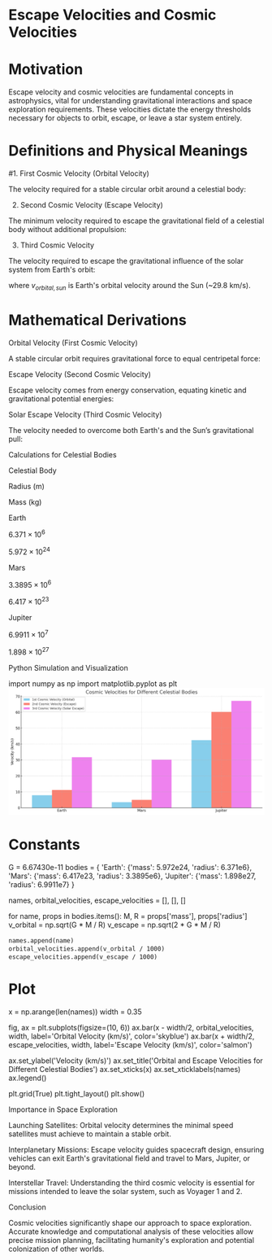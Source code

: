 # Escape Velocities and Cosmic Velocities

# Motivation

Escape velocity and cosmic velocities are fundamental concepts in astrophysics, vital for understanding gravitational interactions and space exploration requirements. These velocities dictate the energy thresholds necessary for objects to orbit, escape, or leave a star system entirely.

# Definitions and Physical Meanings

#1. First Cosmic Velocity (Orbital Velocity)

The velocity required for a stable circular orbit around a celestial body:



2. Second Cosmic Velocity (Escape Velocity)

The minimum velocity required to escape the gravitational field of a celestial body without additional propulsion:



3. Third Cosmic Velocity

The velocity required to escape the gravitational influence of the solar system from Earth's orbit:



where $v_{orbital,sun}$ is Earth's orbital velocity around the Sun (~29.8 km/s).

# Mathematical Derivations

Orbital Velocity (First Cosmic Velocity)

A stable circular orbit requires gravitational force to equal centripetal force:



Escape Velocity (Second Cosmic Velocity)

Escape velocity comes from energy conservation, equating kinetic and gravitational potential energies:



Solar Escape Velocity (Third Cosmic Velocity)

The velocity needed to overcome both Earth's and the Sun’s gravitational pull:



Calculations for Celestial Bodies

Celestial Body

Radius (m)

Mass (kg)

Earth

$6.371 \times 10^6$

$5.972 \times 10^{24}$

Mars

$3.3895 \times 10^6$

$6.417 \times 10^{23}$

Jupiter

$6.9911 \times 10^7$

$1.898 \times 10^{27}$

Python Simulation and Visualization

import numpy as np
import matplotlib.pyplot as plt
![alt text](image-1.png)
# Constants
G = 6.67430e-11
bodies = {
    'Earth': {'mass': 5.972e24, 'radius': 6.371e6},
    'Mars': {'mass': 6.417e23, 'radius': 3.3895e6},
    'Jupiter': {'mass': 1.898e27, 'radius': 6.9911e7}
}

names, orbital_velocities, escape_velocities = [], [], []

for name, props in bodies.items():
    M, R = props['mass'], props['radius']
    v_orbital = np.sqrt(G * M / R)
    v_escape = np.sqrt(2 * G * M / R)
    
    names.append(name)
    orbital_velocities.append(v_orbital / 1000)
    escape_velocities.append(v_escape / 1000)

# Plot
x = np.arange(len(names))
width = 0.35

fig, ax = plt.subplots(figsize=(10, 6))
ax.bar(x - width/2, orbital_velocities, width, label='Orbital Velocity (km/s)', color='skyblue')
ax.bar(x + width/2, escape_velocities, width, label='Escape Velocity (km/s)', color='salmon')

ax.set_ylabel('Velocity (km/s)')
ax.set_title('Orbital and Escape Velocities for Different Celestial Bodies')
ax.set_xticks(x)
ax.set_xticklabels(names)
ax.legend()

plt.grid(True)
plt.tight_layout()
plt.show()

Importance in Space Exploration

Launching Satellites: Orbital velocity determines the minimal speed satellites must achieve to maintain a stable orbit.

Interplanetary Missions: Escape velocity guides spacecraft design, ensuring vehicles can exit Earth's gravitational field and travel to Mars, Jupiter, or beyond.

Interstellar Travel: Understanding the third cosmic velocity is essential for missions intended to leave the solar system, such as Voyager 1 and 2.

Conclusion

Cosmic velocities significantly shape our approach to space exploration. Accurate knowledge and computational analysis of these velocities allow precise mission planning, facilitating humanity's exploration and potential colonization of other worlds.